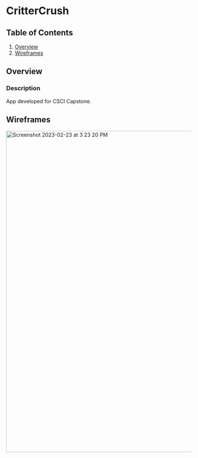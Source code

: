 # CritterCrush

## Table of Contents
1. [Overview](#Overview)
2. [Wireframes](#Wireframes)

## Overview
### Description
App developed for CSCI Capstone.

## Wireframes
<img width="872" alt="Screenshot 2023-02-23 at 3 23 20 PM" src="https://user-images.githubusercontent.com/56377738/221021733-8d9b9651-3682-4d67-bcf8-11ec70a17b88.png">
